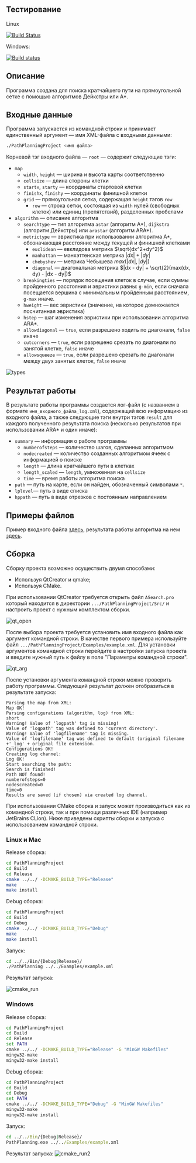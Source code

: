 ## Тестирование 
Linux

[![Build Status](https://travis-ci.org/rekrutik/PathPlanningProject.svg?branch=master)](https://travis-ci.org/rekrutik/PathPlanningProject)

Windows:

[![Build status](https://ci.appveyor.com/api/projects/status/7f8mf752acwp2ti8/branch/master?svg=true)](https://ci.appveyor.com/project/rekrutik/pathplanningproject/branch/master)

## Описание

Программа создана для поиска кратчайшего пути на прямоугольной сетке с помощью алгоритмов Дейкстры или A*.

## Входные данные

Программа запускается из командной строки и принимает единственный аргумент — имя XML-файла с входными данными:
```bash
./PathPlanningProject <имя файла>
```

Корневой тэг входного файла — `root` — содержит следующие тэги:
+ `map`
    + `width`, `height` — ширина и высота карты соответственно
    + `cellsize` — длина стороны клетки
    + `startx`, `starty` — координаты стартовой клетки
    + `finishx`, `finishy` — координаты финишной клетки
    + `grid` — прямоугольная сетка, содержащая `height` тэгов `row`
        + `row` — строка сетки, состоящая из `width` нулей (свободных клеток) или единиц (препятствий), разделенных пробелами
+ `algorithm` — описание алгоритма
    + `searchtype` — тип алгоритма `astar` (алгоритм A*), `dijkstra` (алгоритм Дейкстры) или `arastar` (алгоритм ARA*).
    + `metrictype` — эвристика при использовании алгоритма A*, обозначающая расстояние между текущей и финишной клетками
        + `euclidean` — евклидова метрика $`\sqrt{dx^2+dy^2}`$
        + `manhattan` — манхэттенская метрика $`|dx| + |dy|`$
        + `chebyshev` — метрика Чебышева $`max(|dx|, |dy|)`$
        + `diagonal` — диагональная метрика $`|dx - dy| + \sqrt{2}(max(dx, dy) - |dx - dy|)`$
    + `breakingties` — порядок посещения клеток в случае, если суммы пройденного расстояния и эвристики равны: `g-min`, если сначала посещается вершина с минимальным пройденным расстоянием, `g-max` иначе.
    + `hweight` — вес эвристики (значение, на которое домножается посчитанная эвристика)
    + `hstep` — шаг изменения эвристики при использовании алгоритма ARA*.
    + `allowdiagonal` — `true`, если разрешено ходить по диагонали, `false` иначе
    + `cutcorners` — `true`, если разрешено срезать по диагонали по занятой клетке, `false` иначе
    + `allowsqueeze` — `true`, если разрешено срезать по диагонали между двух занятых клеток, `false` иначе

![types](walktypes.png)

## Результат работы

В результате работы программы создается лог-файл (с названием в формате `имя_входного_файла_log.xml`), содержащий всю информацию из входного файла, а также следующие тэги внутри тэгов `result` для каждого полученного результата поиска (несколько результатов при использовании ARA* и один иначе):
+ `summary` — информация о работе программы
    + `numberofsteps` — количество шагов, сделанных алгоритмом
    + `nodecreated` — количество созданных алгоритмом ячеек с информацией о поиске
    + `length` — длина кратчайшего пути в клетках
    + `length_scaled` — `length`, умноженная на `cellsize`
    + `time` — время работы алгоритма поиска
+ `path` — путь на карте, если он найден, обозначенный символами `*`.
+ `lplevel`— путь в виде списка 
+ `hppath` — путь в виде отрезков с постоянным направлением

## Примеры файлов

Пример входного файла [здесь](Examples/example.xml), результата работы алгоритма на нем [здесь](Examples/example_log.xml).

## Сборка

Сборку проекта возможно осуществить двумя способами:
- Используя QtCreator и qmake;
- Используя CMake.
  
При использовании QtCreator требуется открыть файл `ASearch.pro` который находится в директории `.../PathPlanningProject/Src/` и настроить проект с нужным комплектом сборки.

![qt_open](./Images/qt1.png)

После выбора проекта требуется установить имя входного файла как аргумент командной строки. В качестве первого примера используйте файл `.../PathPlanningProject/Examples/example.xml`. Для установки аргументов командной строки перейдите в настройки запуска проекта и введите нужный путь к файлу в поле "Параметры командной строки".

![qt_arg](./Images/qt2.png)

После установки аргумента командной строки можно проверить работу программы. Следующий результат должен отобразиться в результате запуска:

```
Parsing the map from XML:
Map OK!
Parsing configurations (algorithm, log) from XML:
short
Warning! Value of 'logpath' tag is missing!
Value of 'logpath' tag was defined to 'current directory'.
Warning! Value of 'logfilename' tag is missing.
Value of 'logfilename' tag was defined to default (original filename +'_log' + original file extension.
Configurations OK!
Creating log channel:
Log OK!
Start searching the path:
Search is finished!
Path NOT found!
numberofsteps=0
nodescreated=0
time=0
Results are saved (if chosen) via created log channel.
```

При использовании CMake сборка и запуск может производиться как из командной строки, так и при помощи различных IDE (например JetBrains CLion). Ниже приведены скрипты сборки и запуска с использованием командной строки.

### Linux и Mac
Release сборка:
```bash
cd PathPlanningProject
cd Build
cd Release
cmake ../../ -DCMAKE_BUILD_TYPE="Release"
make
make install
```

Debug сборка:
```bash
cd PathPlanningProject
cd Build
cd Debug
cmake ../../ -DCMAKE_BUILD_TYPE="Debug"
make
make install
```

Запуск:
```bash
cd ../../Bin/{Debug|Release}/
./PathPlanning ../../Examples/example.xml
```
Результат запуска:

![cmake_run](./Images/cmake1.png)

### Windows
Release сборка:
```cmd
cd PathPlanningProject
cd Build
cd Release
set PATH
cmake ../../ -DCMAKE_BUILD_TYPE="Release" -G "MinGW Makefiles"
mingw32-make
mingw32-make install
```

Debug сборка:
```cmd
cd PathPlanningProject
cd Build
cd Debug
set PATH
cmake ../../ -DCMAKE_BUILD_TYPE="Debug" -G "MinGW Makefiles"
mingw32-make
mingw32-make install
```

Запуск:
```cmd
cd ../../Bin/{Debug|Release}/
PathPlanning.exe ../../Examples/example.xml
```

Результат запуска:
![cmake_run2](./Images/cmake.png)

